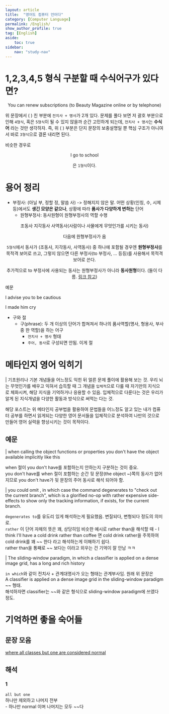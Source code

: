 ```yaml
---
layout: article
title:  "영어도 컴퓨터 언어다"
category: [Computer Language]
permalink: /English/
show_author_profile: true
tag: [English]
aside:
    toc: true
sidebar:
    nav: "study-nav"
---
```


# 1,2,3,4,5 형식 구분할 때 수식어구가 있다면?

<div align="center" markdown="1">
You can renew subscriptions (to Beauty Magazine online or by telephone)
</div>

위 문장에서 ( ) 친 부분에 `전치사 + 명사`가 2개 있다. 문제를 풀다 보면 저 괄호 부분으로 인해 `4형식`, 혹은 `5형식`이 될 수 있지 않을까 순간 고민하게 되는데, `전치사 + 명사`는 **수식어** 라는 것만 생각하자. 즉, 위 ( ) 부분은 단지 문장의 보충설명일 뿐 핵심 구조가 아니여서 바로 `3형식`으로 결론 내리면 된다.

비슷한 경우로

<div align="center" markdown="1">
I go to school

은 `1형식`이다.
</div>


# 용어 정리

- 부정사: (아닐 부, 정할 정, 말씀 사) -> 정해지지 않은 말. 어떤 상황(인칭, 수, 시제 등)에서도 **생긴 모양은 같으나**, 상황에 따라 **품사가 다양하게 변하는** 단어
  - 원형부정사: 동사원형이 원형부정사의 역할 수행
<div align="center" markdown="1">
조동사  
지각동사  
사역동사(사람이나 사물에게 무엇인가를 시키는 동사)
  
다음에 원형부정사가 옴

`5형식`에서 동사가 (조동사, 지각동사, 사역동사) 중 하나에 포함될 경우엔 **원형부정사**를 목적격 보어로 쓰고, 그렇지 않으면 다른 부정사(to 부정사, ... 등등)를 사용해서 목적격 보어로 쓴다.  

추가적으로 to 부정사에 사용되는 동사는 원형부정사가 아니라 **동사원형**이다. (둘이 다름. [링크 참고](https://m.blog.naver.com/chjc9/220965539629))
</div>

예문

I advise you to be cautious

I made him cry

- 구와 절
  - 구(phrase): 두 개 이상의 단어가 합쳐져서 하나의 품사역할(명사, 형용사, 부사중 한 역할)을 하는 어구
    - `전치사 + 명사` 형태
    - `주어, 동사`로 구성되면 안됨. 이게 절



# 메타인지 영어 익히기

| 기초원리나 기본 개념들을 어느정도 익힌 뒤 얼른 문제 풀이에 활용해 보는 것. 우리 뇌는 무엇인가를 배우고 익혀서 습득할 때 그 개념을 `입체적`으로 다룰 때 자기만의 지식으로 체화시켜, 해당 지식을 기억하거나 응용할 수 있음. 입체적으로 다룬다는 것은 우리가 알게 된 지식개념을 다양한 활동과 방식으로 써먹는 다는 것.

해당 포스트는 위 메타인지 공부법을 활용하여 문법들을 어느정도 알고 있는 내가 컴퓨터 공부를 하면서 읽게되는 다양한 영어 문서들을 입체적으로 분석하여 나만의 것으로 만들어 영어 실력을 향상시키는 것이 목적이다.

## 예문

| when calling the object functions or properties you don't have the object available implicitly like this

when 절이 you don't have를 포함하는지 안하는지 구분하는 것이 중요.  
you don't have를 when 절이 포함하는 순간 뒷 문장(the object ~)쪽의 동사가 없어지므로 you don't have가 뒷 문장의 주어 동사로 해석 되어야 함.

| you could omit <branch>, in which case the command degenerates to "check out the current branch", which is a glorified no-op with rather expensive side-effects to show only the tracking information, if exists, for the current branch.  

`degenerates to`를 유도리 있게 해석하는게 필요했음.  변질되다, 변형되다 정도의 의미로.  
`rather` 이 단어 자체의 뜻은 꽤, 상당히임 비슷한 예시로 rather than을 해석할 때 - I think I'll have a cold drink rather than coffee 면 cold drink rather을 주목하여 cold drink를 꽤 ~~ 한다 라고 해석하는게 이해하기 쉽다.   
rather than을 통째로 ~~ 보다는 이라고 외우는 건 기억이 잘 안남 ㅋㅋ

| The sliding-window paradigm, in which a classifier is applied on a dense image grid, has a long and rich history

`in which`와 같이 전치사 + 관계대명사가 오는 형태는 관계부사임. 원래 위 문장은  
A classifier is applied on a dense image grid in the sliding-window paradigm ~~ 형태.  
해석하자면 classifier는 ~~와 같은 형식으로 sliding-window paradigm에 쓰였다 정도.


# 기억하면 좋을 숙어들

## 문장 모음
[where all classes but one are considered normal](###1)

## 해석

### 1
`all but one`  
하나만 제외하고 나머지 전부  
    - 하나만 normal 이며 나머지는 모두 ~~다